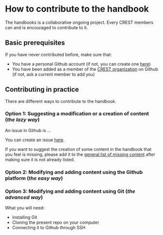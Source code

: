 # How to contribute to the handbook

The handbooks is a collaborative ongoing project. Every CREST members can and is encouraged to contribute to it.

## Basic prerequisites

If you have never contributed before, make sure that:
- You have a personal Github account (if not, you can create one [here](https://github.com/join?ref_cta=Sign+up&ref_loc=header+logged+out&ref_page=%2F&source=header-home))
- You have been added as a member of the [CREST organization](https://github.com/crest-econ) on Github (if not, ask a current member to add you)

## Contributing in practice

There are different ways to contribute to the handbook. 

### Option 1: Suggesting a modification or a creation of content (*the lazy way*)

An issue in Github is ...

You can create an issue [here](https://github.com/crest-econ/crest-handbook/issues/new/choose).

If you want to suggest the creation of some content in the handbook that you feel is missing, please add it to the [general list of missing content](https://github.com/crest-econ/crest-handbook/issues/3) after making sure it is not already listed.

### Option 2: Modifying and adding content using the Github platform (*the easy way*)

### Option 3: Modifying and adding content using Git (*the advanced way*)

What you will need:
- Installing Git
- Cloning the present repo on your computer
- Connecting it to Github through SSH


